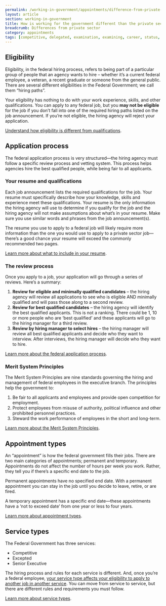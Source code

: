 ```yaml
---
permalink: /working-in-government/appointments/difference-from-private-sector/
layout: article
section: working-in-government
title: How is working for the government different than the private sector?
breadcrumb: Differences from private sector
category: appointments
tags: [competitive, delegated, examination, examining, career, status, eligibility, appointments, private, sector]
---
```


## Eligibility

Eligibility, in the federal hiring process, refers to being part of a particular group of people that an agency wants to hire – whether it’s a current federal employee, a veteran, a recent graduate or someone from the general public. There are several different eligibilities in the Federal Government; we call them “hiring paths”. 

Your eligibility has nothing to do with your work experience, skills, and other qualifications. You can apply to any federal job, but you **may not be eligible** for the job if you don’t fall into one of the required hiring paths listed on the job announcement.  If you’re not eligible, the hiring agency will reject your application.

[Understand how eligibility is different from qualifications](../../../faq/application/eligibility/difference-from-qualifications/).

## Application process
The federal application process is very structured—the hiring agency must follow a specific review process and vetting system.  This process helps agencies hire the best qualified people, while being fair to all applicants. 

### Your resume and qualifications
Each job announcement lists the required qualifications for the job. Your resume must specifically describe how your knowledge, skills and experience meet these qualifications. Your resume is the only information the hiring agency will use to determine if you qualify for the job and the hiring agency will not make assumptions about what’s in your resume. Make sure you use similar words and phrases from the job announcement(s).  

The resume you use to apply to a federal job will likely require more information than the one you would use to apply to a private sector job—there’s a good chance your resume will exceed the commonly recommended two pages.   

[Learn more about what to include in your resume](../../../faq/application/documents/resume/what-to-include/).

### The review process 
Once you apply to a job, your application will go through a series of reviews.  Here’s a summary:

1. **Review for eligible and minimally qualified candidates** – the hiring agency will review all applications to see who is eligible AND minimally qualified and will pass those along to a second review.
2. **Review for best qualified candidates** – the hiring agency will identify the best qualified applicants. This is not a ranking. There could be 1, 10 or more people who are ‘best qualified’ and these applicants will go to the hiring manager for a third review.
3. **Review by hiring manager to select hires** – the hiring manager will review all best qualified applicants and decide who they want to interview.  After interviews, the hiring manager will decide who they want to hire.

[Learn more about the federal application process](../../../faq/application/process/).

### Merit System Principles
The Merit System Principles are nine standards governing the hiring and management of federal employees in the executive branch.  The principles help the government to:
1.	Be fair to all applicants and employees and provide open competition for employment.
2.	Protect employees from misuse of authority, political influence and other prohibited personnel practices.
3.	Steward the work performance of employees in the short and long-term.

[Learn more about the Merit System Principles](https://www.opm.gov/policy-data-oversight/performance-management/reference-materials/more-topics/merit-system-principles-and-performance-management/).

## Appointment types
An “appointment” is how the federal government fills their jobs. There are two main categories of appointments; permanent and temporary. Appointments do not affect the number of hours per week you work. Rather, they tell you if there’s a specific end date to the job.

Permanent appointments have no specified end date. With a permanent appointment you can stay in the job until you decide to leave, retire, or are fired.

A temporary appointment has a specific end date—these appointments have a ‘not to exceed date’ from one year or less to four years. 

[Learn more about appointment types](../appointments/).

## Service types
The Federal Government has three services:

* Competitive
* Excepted
* Senior Executive

The hiring process and rules for each service is different.  And, once you’re a federal employee, [your service type affects your eligibility to apply to another job in another service](../../unique-hiring-paths/federal-employees/). You can move from service to service, but there are different rules and requirements you must follow.

[Learn more about service types](../service/).

